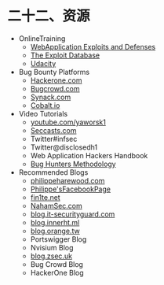 # 二十二、资源

+ OnlineTraining
  + [WebApplication Exploits and Defenses](https://google-gruyere.appspot.com)
  + [The Exploit Database](https://www.exploit-db.com/)
  + [Udacity](https://cn.udacity.com/)
+ Bug Bounty Platforms
  + [Hackerone.com](https://Hackerone.com)
  + [Bugcrowd.com](https://bugcrowd.com/)
  + [Synack.com](https://www.synack.com/)
  + [Cobalt.io](https://cobalt.io/)
+ Video Tutorials
  + [youtube.com/yaworsk1](https://youtube.com/yaworsk1)
  + [Seccasts.com](https://www.youtube.com/c/nVisium/)
  + Twitter#infsec
  + Twitter@disclosedh1
  + Web Application Hackers Handbook
  + [Bug Hunters Methodology](https://github.com/jhaddix/tbhm)
+ Recommended Blogs
  + [philippeharewood.com](http://philippeharewood.com/)
  + [Philippe'sFacebookPage](https://www.facebook.com/phwd-113702895386410)
  + [fin1te.net](https://whitton.io/)
  + [NahamSec.com](http://nahamsec.com/)
  + [blog.it-securityguard.com](http://blog.it-securityguard.com/)
  + [blog.innerht.ml](http://blog.innerht.ml/)
  + [blog.orange.tw](http://blog.orange.tw/)
  + Portswigger Blog
  + Nvisium Blog
  + [blog.zsec.uk](https://blog.zsec.uk/)
  + Bug Crowd Blog
  + HackerOne Blog
